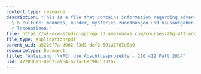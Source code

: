 ```yaml
---
content_type: resource
description: "This is a file that contains information regarding advanced german literature\
  \ & culture: madness, murder, mysteries zuordnungen und hausaufgaben formular f\xFC\
  r lesenotizen."
file: https://ol-ocw-studio-app-qa.s3.amazonaws.com/courses/21g-412-advanced-german-literature-culture-madness-murder-mysteries-fall-2014/472036ab8eb2a9b467fa68c90c5332a7_MIT21G_412F14_Absch.pdf
file_type: application/pdf
parent_uid: a5220f7a-d962-f3d9-def2-591a2767d8b9
resourcetype: Document
title: "Anleitung f\xFCr die Abschlussprojekte - 21G.412 Fall 2014"
uid: 472036ab-8eb2-a9b4-67fa-68c90c5332a7
---
```

